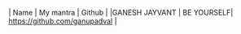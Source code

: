 | Name           | My mantra             | Github                                       |
|GANESH JAYVANT  | BE            YOURSELF| https://github.com/ganupadval                |
